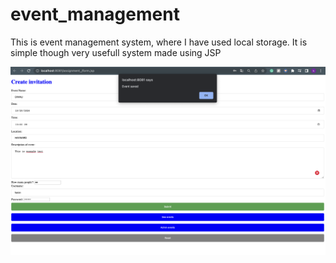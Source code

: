 # event_management
This is event management system, where I have used local storage.
It is simple though very usefull system made using JSP

![Main form](https://github.com/karanb786/event_management/blob/main/mainform.png?raw=true)
